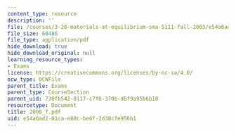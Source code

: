 ```yaml
---
content_type: resource
description: ''
file: /courses/3-20-materials-at-equilibrium-sma-5111-fall-2003/e54a6ad281cae80cbe6f2d38cfe956b1_2000_f.pdf
file_size: 60486
file_type: application/pdf
hide_download: true
hide_download_original: null
learning_resource_types:
- Exams
license: https://creativecommons.org/licenses/by-nc-sa/4.0/
ocw_type: OCWFile
parent_title: Exams
parent_type: CourseSection
parent_uid: 730fb542-0117-c7f8-370b-d6f9a95b6b18
resourcetype: Document
title: 2000_f.pdf
uid: e54a6ad2-81ca-e80c-be6f-2d38cfe956b1
---
```

